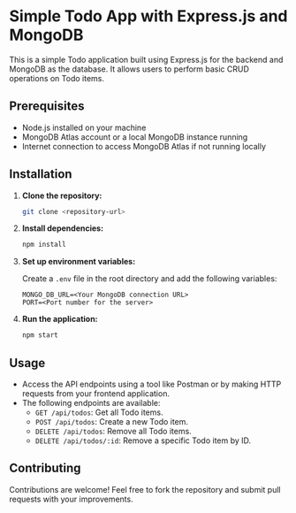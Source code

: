 # Simple Todo App with Express.js and MongoDB

This is a simple Todo application built using Express.js for the backend and MongoDB as the database. It allows users to perform basic CRUD operations on Todo items.

## Prerequisites

- Node.js installed on your machine
- MongoDB Atlas account or a local MongoDB instance running
- Internet connection to access MongoDB Atlas if not running locally

## Installation

1. **Clone the repository:**

   ```bash
   git clone <repository-url>
   ```

2. **Install dependencies:**

   ```bash
   npm install
   ```

3. **Set up environment variables:**

   Create a `.env` file in the root directory and add the following variables:

   ```plaintext
   MONGO_DB_URL=<Your MongoDB connection URL>
   PORT=<Port number for the server>
   ```

4. **Run the application:**

   ```bash
   npm start
   ```

## Usage

- Access the API endpoints using a tool like Postman or by making HTTP requests from your frontend application.
- The following endpoints are available:
  - `GET /api/todos`: Get all Todo items.
  - `POST /api/todos`: Create a new Todo item.
  - `DELETE /api/todos`: Remove all Todo items.
  - `DELETE /api/todos/:id`: Remove a specific Todo item by ID.

## Contributing

Contributions are welcome! Feel free to fork the repository and submit pull requests with your improvements.
